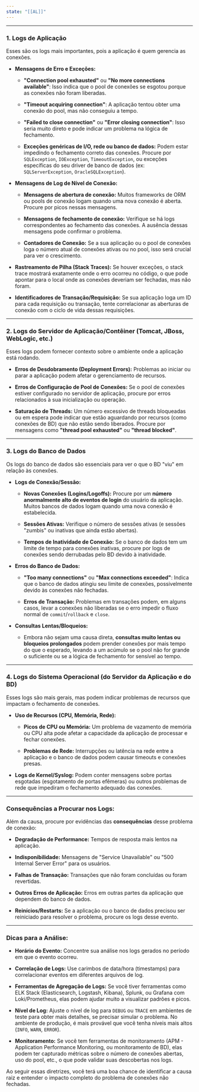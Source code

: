 ```yaml
---
state: "[[AL]]"
---
```



---

### 1. Logs de Aplicação

Esses são os logs mais importantes, pois a aplicação é quem gerencia as conexões.

- **Mensagens de Erro e Exceções:**
    
    - **"Connection pool exhausted"** ou **"No more connections available"**: Isso indica que o pool de conexões se esgotou porque as conexões não foram liberadas.
        
    - **"Timeout acquiring connection"**: A aplicação tentou obter uma conexão do pool, mas não conseguiu a tempo.
        
    - **"Failed to close connection"** ou **"Error closing connection"**: Isso seria muito direto e pode indicar um problema na lógica de fechamento.
        
    - **Exceções genéricas de I/O, rede ou banco de dados:** Podem estar impedindo o fechamento correto das conexões. Procure por `SQLException`, `IOException`, `TimeoutException`, ou exceções específicas do seu driver de banco de dados (ex: `SQLServerException`, `OracleSQLException`).
        
- **Mensagens de Log de Nível de Conexão:**
    
    - **Mensagens de abertura de conexão:** Muitos frameworks de ORM ou pools de conexão logam quando uma nova conexão é aberta. Procure por picos nessas mensagens.
        
    - **Mensagens de fechamento de conexão:** Verifique se há logs correspondentes ao fechamento das conexões. A ausência dessas mensagens pode confirmar o problema.
        
    - **Contadores de Conexão:** Se a sua aplicação ou o pool de conexões loga o número atual de conexões ativas ou no pool, isso será crucial para ver o crescimento.
        
- **Rastreamento de Pilha (Stack Traces):** Se houver exceções, o stack trace mostrará exatamente onde o erro ocorreu no código, o que pode apontar para o local onde as conexões deveriam ser fechadas, mas não foram.
    
- **Identificadores de Transação/Requisição:** Se sua aplicação loga um ID para cada requisição ou transação, tente correlacionar as aberturas de conexão com o ciclo de vida dessas requisições.
    

---

### 2. Logs do Servidor de Aplicação/Contêiner (Tomcat, JBoss, WebLogic, etc.)

Esses logs podem fornecer contexto sobre o ambiente onde a aplicação está rodando.

- **Erros de Desdobramento (Deployment Errors):** Problemas ao iniciar ou parar a aplicação podem afetar o gerenciamento de recursos.
    
- **Erros de Configuração de Pool de Conexões:** Se o pool de conexões estiver configurado no servidor de aplicação, procure por erros relacionados à sua inicialização ou operação.
    
- **Saturação de Threads:** Um número excessivo de threads bloqueadas ou em espera pode indicar que estão aguardando por recursos (como conexões de BD) que não estão sendo liberados. Procure por mensagens como **"thread pool exhausted"** ou **"thread blocked"**.
    

---

### 3. Logs do Banco de Dados

Os logs do banco de dados são essenciais para ver o que o BD "viu" em relação às conexões.

- **Logs de Conexão/Sessão:**
    
    - **Novas Conexões (Logins/Logoffs):** Procure por um **número anormalmente alto de eventos de login** do usuário da aplicação. Muitos bancos de dados logam quando uma nova conexão é estabelecida.
        
    - **Sessões Ativas:** Verifique o número de sessões ativas (e sessões "zumbis" ou inativas que ainda estão abertas).
        
    - **Tempos de Inatividade de Conexão:** Se o banco de dados tem um limite de tempo para conexões inativas, procure por logs de conexões sendo derrubadas pelo BD devido à inatividade.
        
- **Erros do Banco de Dados:**
    
    - **"Too many connections"** ou **"Max connections exceeded"**: Indica que o banco de dados atingiu seu limite de conexões, possivelmente devido às conexões não fechadas.
        
    - **Erros de Transação:** Problemas em transações podem, em alguns casos, levar a conexões não liberadas se o erro impedir o fluxo normal de `commit`/`rollback` e `close`.
        
- **Consultas Lentas/Bloqueios:**
    
    - Embora não sejam uma causa direta, **consultas muito lentas ou bloqueios prolongados** podem prender conexões por mais tempo do que o esperado, levando a um acúmulo se o pool não for grande o suficiente ou se a lógica de fechamento for sensível ao tempo.
        

---

### 4. Logs do Sistema Operacional (do Servidor da Aplicação e do BD)

Esses logs são mais gerais, mas podem indicar problemas de recursos que impactam o fechamento de conexões.

- **Uso de Recursos (CPU, Memória, Rede):**
    
    - **Picos de CPU ou Memória:** Um problema de vazamento de memória ou CPU alta pode afetar a capacidade da aplicação de processar e fechar conexões.
        
    - **Problemas de Rede:** Interrupções ou latência na rede entre a aplicação e o banco de dados podem causar timeouts e conexões presas.
        
- **Logs de Kernel/Syslog:** Podem conter mensagens sobre portas esgotadas (esgotamento de portas efêmeras) ou outros problemas de rede que impediram o fechamento adequado das conexões.
    

---

### Consequências a Procurar nos Logs:

Além da causa, procure por evidências das **consequências** desse problema de conexão:

- **Degradação de Performance:** Tempos de resposta mais lentos na aplicação.
    
- **Indisponibilidade:** Mensagens de "Service Unavailable" ou "500 Internal Server Error" para os usuários.
    
- **Falhas de Transação:** Transações que não foram concluídas ou foram revertidas.
    
- **Outros Erros de Aplicação:** Erros em outras partes da aplicação que dependem do banco de dados.
    
- **Reinícios/Restarts:** Se a aplicação ou o banco de dados precisou ser reiniciado para resolver o problema, procure os logs desse evento.
    

---

### Dicas para a Análise:

- **Horário do Evento:** Concentre sua análise nos logs gerados no período em que o evento ocorreu.
    
- **Correlação de Logs:** Use carimbos de data/hora (timestamps) para correlacionar eventos em diferentes arquivos de log.
    
- **Ferramentas de Agregação de Logs:** Se você tiver ferramentas como ELK Stack (Elasticsearch, Logstash, Kibana), Splunk, ou Grafana com Loki/Prometheus, elas podem ajudar muito a visualizar padrões e picos.
    
- **Nível de Log:** Ajuste o nível de log para `DEBUG` ou `TRACE` em ambientes de teste para obter mais detalhes, se precisar simular o problema. No ambiente de produção, é mais provável que você tenha níveis mais altos (`INFO`, `WARN`, `ERROR`).
    
- **Monitoramento:** Se você tem ferramentas de monitoramento (APM - Application Performance Monitoring, ou monitoramento de BD), elas podem ter capturado métricas sobre o número de conexões abertas, uso do pool, etc., o que pode validar suas descobertas nos logs.
    

Ao seguir essas diretrizes, você terá uma boa chance de identificar a causa raiz e entender o impacto completo do problema de conexões não fechadas.